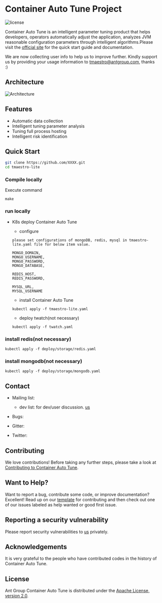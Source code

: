 # Container Auto Tune Project

![license](https://img.shields.io/badge/license-Apache--2.0-green.svg)

Container Auto Tune is an intelligent parameter tuning product that helps developers, operators automatically adjust the application, analyzes JVM reasonable configuration parameters through intelligent algorithms.Please visit the [official site](https://www.opentrs.com/tmaestro/home) for the quick start guide and documentation.

We are now collecting user info to help us to improve further. Kindly support us by providing your usage information to tmaestro@antgroup.com, thanks :)

## Architecture

![Architecture](https://tmaestro-oss.oss-cn-hongkong.aliyuncs.com/AB8BFAD9-49C4-4690-9983-A20EF9A7962E.png)

## Features

* Automatic data collection
* Intelligent tuning parameter analysis
* Tuning full process hosting
* Intelligent risk identification

## Quick Start

```bash
git clone https://github.com/XXXX.git
cd tmaestro-lite
```

### Compile locally
Execute command
```shell
make
```

### run locally

* K8s deploy Container Auto Tune
  * configure 
  ```text
  please set configurations of mongoDB, redis, mysql in tmaestro-lite.yaml file for below item value.
  
  MONGO_DOMAIN,
  MONGO_USERNAME,
  MONGO_PASSWORD,
  MONGO_DATABASE,
  
  REDIS_HOST,
  REDIS_PASSWORD,
  
  MYSQL_URL,
  MYSQL_USERNAME
  ```

  * install Container Auto Tune
  ```shell
  kubectl apply -f tmaestro-lite.yaml
  ```

  * deploy twatch(not necessary)
  ```shell
  kubectl apply -f twatch.yaml
  ```

### install redis(not necessary)
```shell
kubectl apply -f deploy/storage/redis.yaml
```

### install mongodb(not necessary)
```shell
kubectl apply -f deploy/storage/mongodb.yaml
```


## Contact

* Mailing list:
  * dev list: for dev/user discussion. [us](mailto:tmaestro@antgroup.com)

* Bugs: 
* Gitter: 
* Twitter: 

## Contributing

We love contributions! Before taking any further steps, please take a look at [Contributing to Container Auto Tune](./CONTRIBUTING.md).

## Want to Help?

Want to report a bug, contribute some code, or improve documentation? Excellent! Read up on our [template](XX) for contributing and then check out one of our issues labeled as help wanted or good first issue.

## Reporting a security vulnerability

Please report security vulnerabilities to [us](mailto:tmaestro@antgroup.com) privately.

## Acknowledgements
It is very grateful to the people who have contributed codes in the history of Container Auto Tune.

## License

Ant Group Container Auto Tune is distributed under the [Apache License, version 2.0](http://www.apache.org/licenses/LICENSE-2.0.html).
